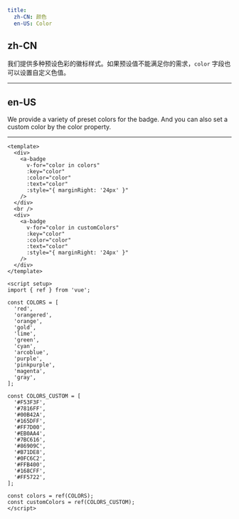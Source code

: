 ```yaml
title:
  zh-CN: 颜色
  en-US: Color
```

## zh-CN

我们提供多种预设色彩的徽标样式。如果预设值不能满足你的需求，`color` 字段也可以设置自定义色值。

---

## en-US

We provide a variety of preset colors for the badge. And you can also set a custom color by the color property.

---

```vue
<template>
  <div>
    <a-badge
      v-for="color in colors"
      :key="color"
      :color="color"
      :text="color"
      :style="{ marginRight: '24px' }"
    />
  </div>
  <br />
  <div>
    <a-badge
      v-for="color in customColors"
      :key="color"
      :color="color"
      :text="color"
      :style="{ marginRight: '24px' }"
    />
  </div>
</template>

<script setup>
import { ref } from 'vue';

const COLORS = [
  'red',
  'orangered',
  'orange',
  'gold',
  'lime',
  'green',
  'cyan',
  'arcoblue',
  'purple',
  'pinkpurple',
  'magenta',
  'gray',
];

const COLORS_CUSTOM = [
  '#F53F3F',
  '#7816FF',
  '#00B42A',
  '#165DFF',
  '#FF7D00',
  '#EB0AA4',
  '#7BC616',
  '#86909C',
  '#B71DE8',
  '#0FC6C2',
  '#FFB400',
  '#168CFF',
  '#FF5722',
];

const colors = ref(COLORS);
const customColors = ref(COLORS_CUSTOM);
</script>
```
